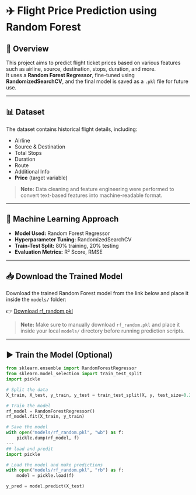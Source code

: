 # ✈️ Flight Price Prediction using Random Forest

## 📌 Overview

This project aims to predict flight ticket prices based on various features such as airline, source, destination, stops, duration, and more.  
It uses a **Random Forest Regressor**, fine-tuned using **RandomizedSearchCV**, and the final model is saved as a `.pkl` file for future use.

---

## 📊 Dataset

The dataset contains historical flight details, including:
- Airline  
- Source & Destination  
- Total Stops  
- Duration  
- Route  
- Additional Info  
- **Price** (target variable)

> **Note:** Data cleaning and feature engineering were performed to convert text-based features into machine-readable format.

---

## 🧠 Machine Learning Approach

- **Model Used:** Random Forest Regressor  
- **Hyperparameter Tuning:** RandomizedSearchCV  
- **Train-Test Split:** 80% training, 20% testing  
- **Evaluation Metrics:** R² Score, RMSE

---

## 📥 Download the Trained Model

Download the trained Random Forest model from the link below and place it inside the `models/` folder:

👉 [Download rf_random.pkl](https://drive.google.com/file/d/1O7Xz5N0IKYTEWdzc9aS6-IlHq-GpZ1ei/view?usp=share_link)

> **Note:** Make sure to manually download `rf_random.pkl` and place it inside your local `models/` directory before running prediction scripts.

---

## ▶️ Train the Model (Optional)
```python
from sklearn.ensemble import RandomForestRegressor
from sklearn.model_selection import train_test_split
import pickle

# Split the data
X_train, X_test, y_train, y_test = train_test_split(X, y, test_size=0.2)

# Train the model
rf_model = RandomForestRegressor()
rf_model.fit(X_train, y_train)

# Save the model
with open("models/rf_random.pkl", "wb") as f:
    pickle.dump(rf_model, f)
---
## load and predit
import pickle

# Load the model and make predictions
with open("models/rf_random.pkl", "rb") as f:
    model = pickle.load(f)

y_pred = model.predict(X_test)
